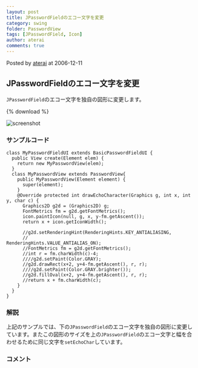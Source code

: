 ```yaml
---
layout: post
title: JPasswordFieldのエコー文字を変更
category: swing
folder: PasswordView
tags: [JPasswordField, Icon]
author: aterai
comments: true
---
```


Posted by [aterai](http://terai.xrea.jp/aterai.html) at 2006-12-11

## JPasswordFieldのエコー文字を変更
`JPasswordField`のエコー文字を独自の図形に変更します。

{% download %}

![screenshot](https://lh6.googleusercontent.com/_9Z4BYR88imo/TQTQ8cs8ApI/AAAAAAAAAgY/gxUUdKI65yA/s800/PasswordView.png)

### サンプルコード
<pre class="prettyprint"><code>class MyPasswordFieldUI extends BasicPasswordFieldUI {
  public View create(Element elem) {
    return new MyPasswordView(elem);
  }
  class MyPasswordView extends PasswordView{
    public MyPasswordView(Element element) {
      super(element);
    }
    @Override protected int drawEchoCharacter(Graphics g, int x, int y, char c) {
      Graphics2D g2d = (Graphics2D) g;
      FontMetrics fm = g2d.getFontMetrics();
      icon.paintIcon(null, g, x, y-fm.getAscent());
      return x + icon.getIconWidth();

      //g2d.setRenderingHint(RenderingHints.KEY_ANTIALIASING,
      //                                    RenderingHints.VALUE_ANTIALIAS_ON);
      //FontMetrics fm = g2d.getFontMetrics();
      //int r = fm.charWidth(c)-4;
      ////g2d.setPaint(Color.GRAY);
      //g2d.drawRect(x+2, y+4-fm.getAscent(), r, r);
      ////g2d.setPaint(Color.GRAY.brighter());
      //g2d.fillOval(x+2, y+4-fm.getAscent(), r, r);
      //return x + fm.charWidth(c);
    }
  }
}
</code></pre>

### 解説
上記のサンプルでは、下の`JPasswordField`のエコー文字を独自の図形に変更しています。またこの図形のサイズを上の`JPasswordField`のエコー文字と幅を合わせるために同じ文字を`setEchoChar`しています。

### コメント
